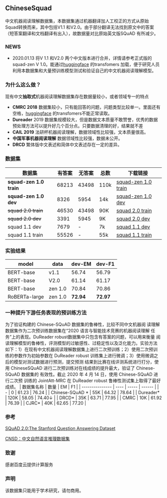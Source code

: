## ChineseSquad

  中文机器阅读理解数据集，本数据集通过机器翻译加人工校正的方式从原始Squad转换而来，其中包括V1.1 和V2.0。由于部分翻译无法找到原文中的答案（短答案翻译和文档翻译有出入），故数据量对比原始英文版SQuAD 有所减少。

### NEWS

- 2020.01.13 将V 1.1 和V2.0 两个中文版本进行合并，详情请参考正式版的  squad-zen V 1.0。能通过[huggingface](https://github.com/huggingface) 的transfomers 加载，便于研究人员利用本数据集和大量预训练模型测试和验证自己的中文机器阅读理解模型。



### 为什么这么做？

现有中文**抽取式**机器阅读理解数据集存在数据量较小，或者领域专一的特点

- **CMRC 2018** 数据集较小，只有能回答的问题，问题类型比较单一。里面还有空格，[huggingface](https://github.com/huggingface) 的transfomers不能正常读取。
- **Dureader** 2019 数据集规模较大，但是数据文本质量不敢赞誉，优秀的数据预处理方法可以提升好几个百分点。只要数据清理的好，结果就不差
- **CAIL 2019** 法研杯机器阅读理解，数据领域性比较强，文本质量很高。
- **中国军事机器阅读理解** 数据领域性比较强，数据未公开。
- **DRCD**  繁体版中文表述和简体中文表述存在一定的差异。



### 数据集



|    数据集  |   有答案   |  无答案    |   总数   |下载链接      |
| ---- | ---- | ---- | ---- | ---- |
| **squad-zen 1.0 train** | 68213 | 43498| 110k | [squad-zen 1.0 train](https://github.com/zengjunjun/ChineseSquad/blob/master/squad-zen/train-zen-v1.0.json) |
| **squad-zen 1.0 dev** | 8326 | 5954 | 14k | [squad-zen 1.0 dev](https://github.com/zengjunjun/ChineseSquad/blob/master/squad-zen/dev-zen-v1.0.json) |
| ~~squad 2.0 train~~  | 46530 | 43498 | 90K | [squad 2.0 train](https://github.com/zengjunjun/ChineseSquad/blob/master/squad_2.0/train-v2.0-zh.json) |
| ~~squad 2.0 dev~~ | 3391   | 5945 | 9K | [squad 2.0 dev](https://github.com/zengjunjun/ChineseSquad/blob/master/squad_2.0/dev-v2.0-zh.json) |
| squad 1.1 dev | 7679 | - | 7k | [squad 1.1 dev](https://github.com/zengjunjun/ChineseSquad/blob/master/squad_1.1/dev-v1.1-zh.json) |
| squad 1.1 train | 55526 | - | 55k | [squad 1.1 train](https://github.com/zengjunjun/ChineseSquad/blob/master/squad_1.1/train-v1.1-zh.json) |






### 实验结果

| model     | data | dev-EM                          | dev-F1                           |
| --------- | ---- | ------------------------------- | -------------------------------- |
| BERT-base | v1.1 | 56.74                           | 56.79                            |
| BERT-base | V2.0 | 61.14 | 61.17 |
| BERT-base | zen 1.0 | 70.84 | 70.86 |
| RoBERTa-large   | zen 1.0    | **72.94**                         | **72.97**                          |

### 一种提升下游任务表现的预训练方法
   为了验证构建的 Chinese-SQuAD 数据集的鲁棒性，比较不同中文机器阅
读理解数据集作为二次预训练数据集在“2020 语言与智能技术竞赛的机器阅读理解
任务”上的表现。DuReader robust数据集中只包含有答案的问题，可以用来衡量
阅读理解模型的鲁棒性，评测模型的过敏感性、过稳定性以及泛化能力。实验方法
如下：1）在现有中文机器阅读理解数据集上进行二次预训练；2）使用二次预训练的参数作为初始参数在 DuReader
robust 训练集上进行微调；3）使用微调之后的模型对测试数据进行预测，提交预测
结果到比赛在线评测系统进行打分，使用 ChineseSQuAD 进行二次预训练对在线成绩的提升最大，验证了 Chinese-SQuAD 数据集的
有效性。截止 2020 年 4 月 14 日，使用 Chinese-SQuAD 进行二次预
训练的 JointAtt-MRC 在 DuReader robust 鲁棒性测试集上取得了最好成绩。
| 数据集名称      | 数量 | EM    | F1     |
| --------------- | ---- | ----- | ------ |
| -               | 0    | 61.23 | 76.24  |
| Chinese-SQuAD * | 55K  | 64.32 | 78.64  |
| Dureader*       | 120K | 58.05 | 74.40↓ |
| DRCD*           | 35K  | 63.71 | 77.95  |
| CMRC            | 10K  | 61.92 | 76.39  |
| CJRC*           | 40K  | 62.65 | 77.20  |


### 参考

[SQuAD 2.0:The Stanford Question Answering Dataset](https://rajpurkar.github.io/SQuAD-explorer/)

[CNSD：中文自然语言推理数据集](https://github.com/zengjunjun/CNSD)

### 致谢

感谢百度云提供计算服务

### 声明

该数据集只能用于学术研究，请勿商用。
